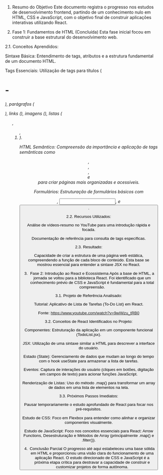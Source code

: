 1. Resumo do Objetivo
Este documento registra o progresso nos estudos de desenvolvimento frontend, partindo de um conhecimento nulo em HTML, CSS e JavaScript, com o objetivo final de construir aplicações interativas utilizando React.

2. Fase 1: Fundamentos de HTML (Concluída)
Esta fase inicial focou em construir a base estrutural do desenvolvimento web.

2.1. Conceitos Aprendidos:

Sintaxe Básica: Entendimento de tags, atributos e a estrutura fundamental de um documento HTML.

Tags Essenciais: Utilização de tags para títulos (<h1>-<h6>), parágrafos (<p>), links (<a>), imagens (<img>), listas (<ul>, <ol>, <li>).

HTML Semântico: Compreensão da importância e aplicação de tags semânticas como <header>, <footer>, <main>, <section> e <nav> para criar páginas mais organizadas e acessíveis.

Formulários: Estruturação de formulários básicos com <form>, <input>, <label> e <button>.

2.2. Recursos Utilizados:

Análise de vídeos-resumo no YouTube para uma introdução rápida e focada.

Documentação de referência para consulta de tags específicas.

2.3. Resultado:

Capacidade de criar a estrutura de uma página web estática, compreendendo a função de cada bloco de conteúdo. Esta base se mostrou essencial para entender a sintaxe JSX no React.

3. Fase 2: Introdução ao React e Ecossistema
Após a base de HTML, a jornada se voltou para a biblioteca React. Foi identificado que um conhecimento prévio de CSS e JavaScript é fundamental para a total compreensão.

3.1. Projeto de Referência Analisado:

Tutorial: Aplicativo de Lista de Tarefas (To-Do List) em React.

Fonte: https://www.youtube.com/watch?v=9wiWzu_tRB0

3.2. Conceitos de React Identificados no Projeto:

Componentes: Estruturação da aplicação em um componente funcional (TodoList.jsx).

JSX: Utilização de uma sintaxe similar a HTML para descrever a interface do usuário.

Estado (State): Gerenciamento de dados que mudam ao longo do tempo com o hook useState para armazenar a lista de tarefas.

Eventos: Captura de interações do usuário (cliques em botões, digitação em campos de texto) para acionar funções JavaScript.

Renderização de Listas: Uso do método .map() para transformar um array de dados em uma lista de elementos na tela.

3.3. Próximos Passos Imediatos:

Pausar temporariamente o estudo aprofundado de React para focar nos pré-requisitos.

Estudo de CSS: Foco em Flexbox para entender como alinhar e organizar componentes visualmente.

Estudo de JavaScript: Foco nos conceitos essenciais para React: Arrow Functions, Desestruturação e Métodos de Array (principalmente .map() e .filter()).

4. Conclusão Parcial
O progresso até aqui estabeleceu uma base sólida em HTML e proporcionou uma visão clara do funcionamento de uma aplicação React. O estudo direcionado de CSS e JavaScript é a próxima etapa crítica para destravar a capacidade de construir e customizar projetos de forma autônoma.